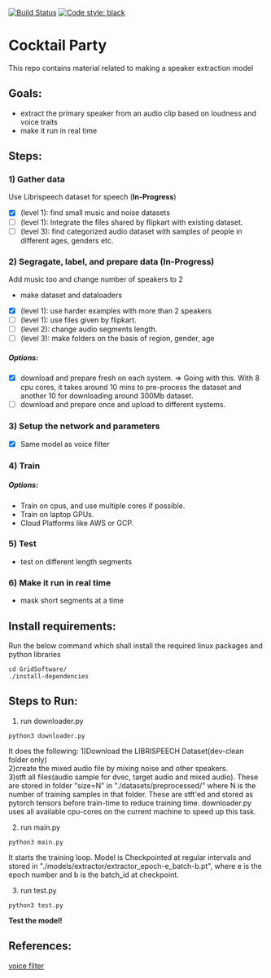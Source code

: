 [![Build Status](https://travis-ci.com/anirudhs001/GridSoftware.svg?token=kaPVoZRE2qtq26HSTQPs&branch=master)](https://travis-ci.com/anirudhs001/GridSoftware)
[![Code style: black](https://img.shields.io/badge/code%20style-black-000000.svg)](https://github.com/psf/black)

# Cocktail Party
This repo contains material related to making a speaker extraction model

## Goals:
* extract the primary speaker from an audio clip based on loudness and voice traits
* make it run in real time

## Steps:
### 1) Gather data
Use Librispeech dataset for speech (**In-Progress**)
- [x] (level 1): find small music and noise datasets
- [ ] (level 1): Integrate the files shared by flipkart with existing dataset.
- [ ] (level 3): find categorized audio dataset with samples of people in different ages, genders etc.
### 2) Segragate, label, and prepare data (**In-Progress**)
Add music too and change number of speakers to 2
- make dataset and dataloaders
- [x] (level 1): use harder examples with more than 2 speakers
- [ ] (level 1): use files given by flipkart.
- [ ] (level 2): change audio segments length.
- [ ] (level 3): make folders on the basis of region, gender, age
##### Options:
- [x] download and prepare fresh on each system. => Going with this. With 8 cpu cores, it takes around 10 mins to pre-process the dataset and another 10 for downloading around 300Mb dataset.
- [ ] download and prepare once and upload to different systems.
### 3) Setup the network and parameters
- [x] Same model as voice filter
### 4) Train
##### Options:
- Train on cpus, and use multiple cores if possible.
- Train on laptop GPUs.
- Cloud Platforms like AWS or GCP.
### 5) Test
- test on different length segments
### 6) Make it run in real time
- mask short segments at a time

## Install requirements:
Run the below command which shall install the required linux packages and python libraries
```shell
cd GridSoftware/
./install-dependencies
```

## Steps to Run:
1) run downloader.py
```shell
python3 downloader.py
```
It does the following:
1)Download the LIBRISPEECH Dataset(dev-clean folder only)  
2)create the mixed audio file by mixing noise and other speakers.  
3)stft all files(audio sample for dvec, target audio and mixed audio).
These are stored in folder "size=N" in "./datasets/preprocessed/" where N is the number of training samples in that folder.
These are stft'ed and stored as pytorch tensors before train-time to reduce training time.
downloader.py uses all available cpu-cores on the current machine to speed up this task.

2) run main.py
```shell
python3 main.py
```
It starts the training loop.
Model is Checkpointed at regular intervals and stored in "./models/extractor/extractor_epoch-e_batch-b.pt", where e is the epoch number and b is the batch_id at checkpoint.

3) run test.py
```shell
python3 test.py
```
**Test the model!**

## References:
[voice filter](https://google.github.io/speaker-id/publications/VoiceFilter/)
